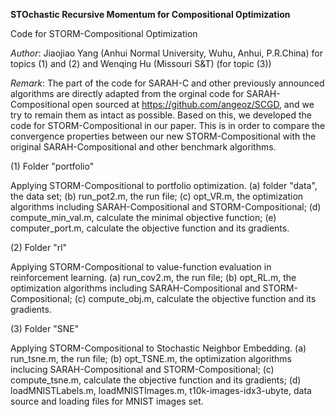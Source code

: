<b>STOchastic Recursive Momentum for Compositional Optimization</b>

Code for STORM-Compositional Optimization

<i>Author</i>: Jiaojiao Yang (Anhui Normal University, Wuhu, Anhui, P.R.China) for topics (1) and (2) and Wenqing Hu (Missouri S&T) (for topic (3))

<i>Remark</i>: The part of the code for SARAH-C and other previously announced algorithms are directly adapted from the orginal code for SARAH-Compositional open sourced at https://github.com/angeoz/SCGD, and we try to remain them as intact as possible. Based on this, we developed the code for STORM-Compositional in our paper. This is in order to compare the convergence properties between our new STORM-Compositional with the original SARAH-Compositional and other benchmark algorithms. 

(1) Folder "portfolio"

Applying STORM-Compositional to portfolio optimization. (a) folder "data", the data set; (b) run_pot2.m, the run file; (c) opt_VR.m, the optimization algorithms including SARAH-Compositional and STORM-Compositional; (d) compute_min_val.m, calculate the minimal objective function; (e) computer_port.m, calculate the objective function and its gradients.

(2) Folder "rl"

Applying STORM-Compositional to value-function evaluation in reinforcement learning. (a) run_cov2.m, the run file; (b) opt_RL.m, the optimization algorithms including SARAH-Compositional and STORM-Compositional; (c) compute_obj.m, calculate the objective function and its gradients.

(3) Folder "SNE"

Applying STORM-Compositional to Stochastic Neighbor Embedding. (a) run_tsne.m, the run file; (b) opt_TSNE.m, the optimization algorithms inclucing SARAH-Compositional and STORM-Compositional; (c) compute_tsne.m, calculate the objective function and its gradients; (d) loadMNISTLabels.m, loadMNISTImages.m, t10k-images-idx3-ubyte, data source and loading files for MNIST images set.
